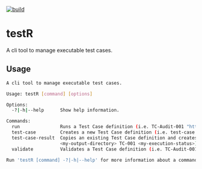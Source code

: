 [![build](https://github.com/thomasduft/testr/actions/workflows/build.yml/badge.svg)](https://github.com/thomasduft/testr/actions/workflows/build.yml)

# testR

A cli tool to manage executable test cases.

## Usage

```bash
A cli tool to manage executable test cases.

Usage: testR [command] [options]

Options:
  -?|-h|--help      Show help information.

Commands:
  run               Runs a Test Case definition (i.e. TC-Audit-001 "https://localhost:5001").
  test-case         Creates a new Test Case definition (i.e. test-case TC-Audit-001 "My TestCase Title").
  test-case-result  Copies an existing Test Case definition and creates an execution result (i.e. test-case-result <my-test-case-definition-directory>
                    <my-output-directory> TC-001 <my-execution-status>).
  validate          Validates a Test Case definition (i.e. TC-Audit-001).

Run 'testR [command] -?|-h|--help' for more information about a command.
```

